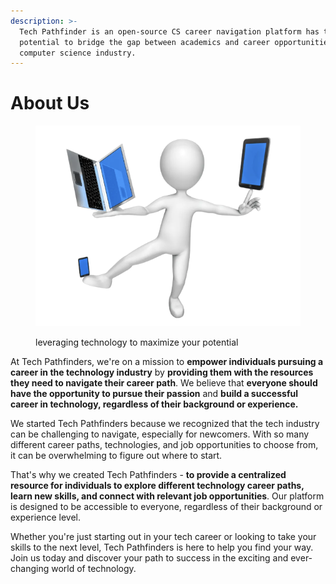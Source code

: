 ```yaml
---
description: >-
  Tech Pathfinder is an open-source CS career navigation platform has the
  potential to bridge the gap between academics and career opportunities in the
  computer science industry.
---
```


# About Us

<figure><img src=".gitbook/assets/cropped.png" alt=""><figcaption><p>leveraging technology to maximize your potential</p></figcaption></figure>

At Tech Pathfinders, we're on a mission to **empower individuals pursuing a career in the technology industry** by **providing them with the resources they need to navigate their career path**. We believe that **everyone should have the opportunity to pursue their passion** and **build a successful career in technology, regardless of their background or experience.**

We started Tech Pathfinders because we recognized that the tech industry can be challenging to navigate, especially for newcomers. With so many different career paths, technologies, and job opportunities to choose from, it can be overwhelming to figure out where to start.

That's why we created Tech Pathfinders - **to provide a centralized resource for individuals to explore different technology career paths, learn new skills, and connect with relevant job opportunities**. Our platform is designed to be accessible to everyone, regardless of their background or experience level.

Whether you're just starting out in your tech career or looking to take your skills to the next level, Tech Pathfinders is here to help you find your way. Join us today and discover your path to success in the exciting and ever-changing world of technology.
